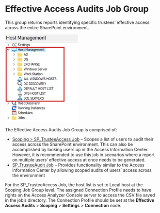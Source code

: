 # Effective Access Audits Job Group

This group returns reports identifying specific trustees’ effective access across the entire
SharePoint environment.

![Effective Access Audits Job Group in the Jobs Tree](../../../../../../static/img/product_docs/accessanalyzer/admin/hostmanagement/jobstree.webp)

The Effective Access Audits Job Group is comprised of:

- [Scoping > SP_TrusteeAccess Job](sp_trusteeaccess.md) – Scopes a list of users to audit their
  access across the SharePoint environment. This can also be accomplished by looking users up in the
  Access Information Center. However, it is recommended to use this job in scenarios where a report
  on multiple users’ effective access at once needs to be generated.
- [SP_TrusteeAudit Job](sp_trusteeaudit.md) – Provides functionality similar to the Access
  Information Center by allowing scoped audits of users’ access across the environment

For the SP_TrusteeAccess Job, the host list is set to Local host at the Scoping Job Group level. The
assigned Connection Profile needs to have rights on the Access Analyzer Console server to access the
CSV file saved in the job’s directory. The Connection Profile should be set at the **Effective
Access Audits** > **Scoping** > **Settings** > **Connection** node.
